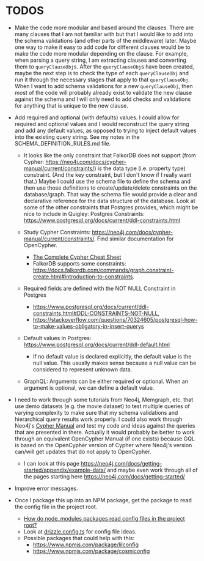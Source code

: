 # TODOS

* Make the code more modular and based around the clauses. There are many clauses that I am not familiar with but that I would like to add into the schema validations (and other parts of the middleware) later. Maybe one way to make it easy to add code for different clauses would be to make the code more modular depending on the clause. For example, when parsing a query string, I am extracting clauses and converting them to `queryClauseObj`s. After the `queryClauseObj`s have been created, maybe the next step is to check the type of each `queryClauseObj` and run it through the necessary stages that apply to that `queryClauseObj`. When I want to add schema validations for a new `queryClauseObj`, then most of the code will probably already exist to validate the new clause against the schema and I will only need to add checks and validations for anything that is unique to the new clause.
* Add required and optional (with defaults) values. I could allow for required and optional values and I would reconstruct the query string and add any default values, as opposed to trying to inject default values into the existing query string. See my notes in the SCHEMA_DEFINITION_RULES.md file.
    * It looks like the only constraint that FalkorDB does not support (from Cypher: https://neo4j.com/docs/cypher-manual/current/constraints/) is the data type (i.e. property type) constraint. (And the key constraint, but I don't know if I really want that.) Maybe I could use the schema file to define the schema and then use those definitions to create/update/delete constraints on the database/graph. That way the schema file would provide a clear and declarative reference for the data structure of the database. Look at some of the other constraints that Postgres provides, which might be nice to include in Quigley: Postgres Constraints: https://www.postgresql.org/docs/current/ddl-constraints.html

    * Study Cypher Constraints: https://neo4j.com/docs/cypher-manual/current/constraints/. Find similar documentation for OpenCypher.
        * [The Complete Cypher Cheat Sheet](https://memgraph.com/blog/cypher-cheat-sheet)
        * FalkorDB supports some constraints: https://docs.falkordb.com/commands/graph.constraint-create.html#introduction-to-constraints.
    * Required fields are defined with the NOT NULL Constraint in Postgres
        * https://www.postgresql.org/docs/current/ddl-constraints.html#DDL-CONSTRAINTS-NOT-NULL, 
        * https://stackoverflow.com/questions/70324605/postgresql-how-to-make-values-obligatory-in-insert-querys
    * Default values in Postgres: https://www.postgresql.org/docs/current/ddl-default.html
        * If no default value is declared explicitly, the default value is the null value. This usually makes sense because a null value can be considered to represent unknown data.
    * GraphQL: Arguments can be either required or optional. When an argument is optional, we can define a default value.

* I need to work through some tutorials from Neo4j, Memgraph, etc. that use demo datasets (e.g. the movie dataset) to test multiple queries of varying complexity to make sure that my schema validations and hierarchical query results work properly. I could also work through Neo4j's [Cypher Manual](https://neo4j.com/docs/cypher-manual/current/introduction/) and test my code and ideas against the queries that are presented in there. Actually it would probably be better to work through an equivalent OpenCypher Manual (if one exists) because GQL is based on the OpenCypher version of Cypher where Neo4j's version can/will get updates that do not apply to OpenCypher.
  * I can look at this page https://neo4j.com/docs/getting-started/appendix/example-data/ and maybe even work through all of the pages starting here https://neo4j.com/docs/getting-started/
* Improve error messages.
* Once I package this up into an NPM package, get the package to read the config file in the project root.
  * [How do node_modules packages read config files in the project root?](https://stackoverflow.com/questions/56729491/how-do-node-modules-packages-read-config-files-in-the-project-root)
  * Look at [drizzle.config.ts](https://orm.drizzle.team/docs/drizzle-config-file) for config file ideas.
  * Possible packages that could help with this:
    * https://www.npmjs.com/package/lilconfig
    * https://www.npmjs.com/package/cosmiconfig
